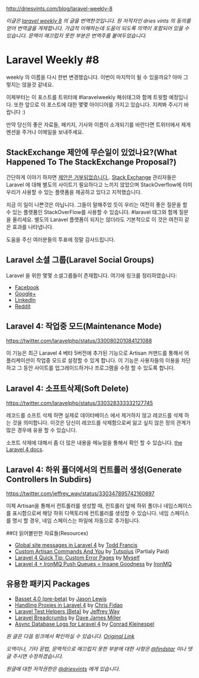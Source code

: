 http://driesvints.com/blog/laravel-weekly-8

*이글은 [laravel weekly 8](http://driesvints.com/blog/laravel-weekly-8) 의 글을 번역한것입니다. 원 저작자인 dries vints 의 동의를 얻어 번역글을 게제합니다. 가급적 이해하는데 도움이 되도록 의역이 포함되어 있을 수 있습니다. 문맥이 매끄럽지 못한 부분은 번역주를 붙여두었습니다.*

# Laravel Weekly #8

 weekly 의 이름을 다시 한번 변경했습니다. 이번이 마지막이 될 수 있을까요? 아마 그렇지는 않을것 같네요.

 이제부터는 이 포스트를 트위터에 #laravelweekly 해쉬태그와 함께 트윗할 예정입니다. 또한 앞으로 이 포스트에 대한 몇몇 아이디어를 가지고 있습니다. 지켜봐 주시기 바랍니다 :)

 만약 당신의 좋은 자료들, 패키지, 기사와 이름이 소개되기를 바란다면 트위터에서 제게 멘션을 주거나 이메일을 보내주세요.

## StackExchange 제안에 무슨일이 있었나요?(What Happened To The StackExchange Proposal?)

 간단하게 이야기 하자면 [제안은 거부되었습니다.](http://discuss.area51.stackexchange.com/questions/10046/no-really-what-part-of-this-isnt-already-on-topic-for-stack-overflow). [Stack Exchange](http://stackexchange.com/) 관리자들은 Laravel 에 대해 별도의 사이트기 필요하다고 느끼지 않았으며 StackOverflow에 이미 우리가 사용할 수 있는 플랫폼을 제공하고 있다고 지적했습니다.

 지금 이 일이 나쁜것은 아닙니다. 그들이 말해주었 듯이 우리는 여전히 좋은 질문을 할 수 있는 플랫폼인 StackOverFlow를 사용할 수 있습니다. #laravel 태그와 함께 질문을 올리세요. 별도의 Laravel 플랫폼이 되지는 않더라도 기본적으로 이 것은 여전히 같은 효과를 나타냅니다.

 도움을 주신 여러분들의 투표에 정말 감사드립니다.

## Laravel 소셜 그룹(Laravel Social Groups)

 Laravel 을 위한 몇몇 소셜그룹들이 존재합니다. 여기에 링크를 정리하였습니다:

- [Facebook](https://www.facebook.com/groups/LaravelCommunity/)
- [Google+](https://plus.google.com/communities/106838454910116161868)
- [LinkedIn](http://www.linkedin.com/groups/Laravel-PHP-Framework-4419933)
- [Reddit](http://www.reddit.com/r/laravel/)

## Laravel 4: 작업중 모드(Maintenance Mode)

https://twitter.com/laravelphp/status/330080201084121088

 이 기능은 최근 Laravel 4 베타 5버전에 추가된 기능으로 Artisan 커맨드를 통해서 어플리케이션이 작업중 모드로 설정할 수 있게 합니다. 이 기능은 사용자들의 이용을 차단하고 그 동안 사이트를 업그레이드하거나 프로그램을 수정 할 수 있도록 합니다.

## Laravel 4: 소프트삭제(Soft Delete)

https://twitter.com/laravelphp/status/330328333332127745

 레코드를 소프트 삭제 하면 실제로 데이터베이스 에서 제거하지 않고 레코드를 삭제 하는 것을 의미합니다. 이것은 당신이 레코드를 삭제함으로써 잃고 싶지 않은 정의 관계가 많은 경우에 유용 할 수 있습니다.

 소프트 삭제에 대해서 좀 더 많은 내용을 메뉴얼을 통해서 확인 할 수 있습니다. [the Laravel 4 docs](http://four.laravel.com/docs/eloquent#soft-deleting).

## Laravel 4: 하위 폴더에서의 컨트롤러 생성(Generate Controllers In Subdirs)

https://twitter.com/jeffrey_way/status/330347895742160897

 이제 Artisan을 통해서 컨트롤러를 생성할 때, 컨트롤러 앞에 하위 폴더나 네임스페이스를 표시함으로써 해당 하위 디렉토리에 컨트롤러를 생성할 수 있습니다. 네임 스페이스를 명시 할 경우, 네임 스페이스는 파일에 자동으로 추가됩니다.

##더 읽어볼만한 자료들(Resources)

- [Global site messages in Laravel 4](http://toddish.co.uk/blog/global-site-messages-in-laravel-4/) by [Todd Francis](https://twitter.com/toddish)
- [Custom Artisan Commands And You](https://tutsplus.com/course/custom-artisan-commands-and-you/) by [Tutsplus](https://tutsplus.com) (Partialy Paid) 
- [Laravel 4 Quick Tip: Custom Error Pages](http://driesvints.com/blog/laravel-4-quick-tip-custom-error-pages/) by [Myself](https://twitter.com/driesvints)
- [Laravel 4 + IronMQ Push Queues = Insane Goodness](http://blog.iron.io/2013/05/laravel-4-ironmq-push-queues-insane.html) by [IronMQ](http://www.iron.io/)

## 유용한 패키지 Packages

- [Basset 4.0 (pre-beta)](http://jasonlewis.me/code/basset/4.0) by [Jason Lewis](https://twitter.com/jasonclewis)
- [Handling Proxies in Laravel 4](http://fideloper.com/laravel-4-trusted-proxies) by [Chris Fidao](https://twitter.com/fideloper)
- [Laravel Test Helpers (Beta)](https://github.com/JeffreyWay/Laravel-Test-Helpers) by [Jeffrey Way](https://twitter.com/jeffrey_way)
- [Laravel Breadcrumbs](https://github.com/davejamesmiller/laravel-breadcrumbs) by [Dave James Miller](https://twitter.com/DaveJamesMiller)
- [Async Database Logs for Laravel 4](https://github.com/conradkleinespel/database-log-laravel4) by [Conrad Kleinespel](https://twitter.com/conradktweets)

*원 글은 다음 링크에서 확인하실 수 있습니다. [Original Link](http://driesvints.com/blog/laravel-weekly-8)*


*오역이나, 기타 문법, 문맥적으로 매끄럽지 못한 부분에 대한 사항은 [@findstar](https://twitter.com/findstar) 이나 뎃글 주시면 수정하겠습니다.*


*원글에 대한 저작권한은 [@driesvints](https://twitter.com/driesvints) 에게 있습니다.*